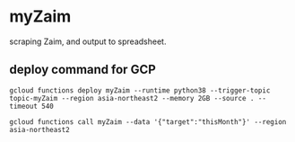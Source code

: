 # myZaim

scraping Zaim, and output to spreadsheet.

## deploy command for GCP

```
gcloud functions deploy myZaim --runtime python38 --trigger-topic topic-myZaim --region asia-northeast2 --memory 2GB --source . --timeout 540
```

```
gcloud functions call myZaim --data '{"target":"thisMonth"}' --region asia-northeast2
```
